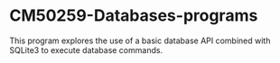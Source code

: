 # CM50259-Databases-programs

This program explores the use of a basic database API combined with SQLite3 to execute database commands.
